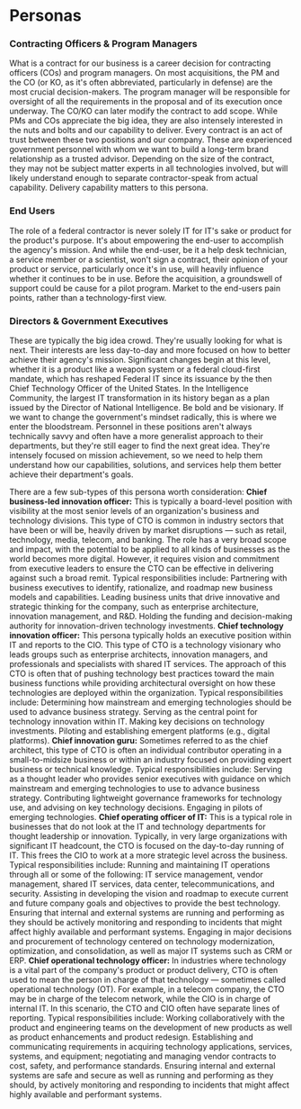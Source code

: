 # Personas


### Contracting Officers & Program Managers
What is a contract for our business is a career decision for contracting officers (COs) and program managers.  On most acquisitions, the PM and the CO (or KO, as it's often abbreviated, particularly in defense) are the most crucial decision-makers.  The program manager will be responsible for oversight of all the requirements in the proposal and of its execution once underway.  The CO/KO can later modify the contract to add scope.  While PMs and COs appreciate the big idea, they are also intensely interested in the nuts and bolts and our capability to deliver. Every contract is an act of trust between these two positions and our company.  These are experienced government personnel with whom we want to build a long-term brand relationship as a trusted advisor. Depending on the size of the contract, they may not be subject matter experts in all technologies involved, but will likely understand enough to separate contractor-speak from actual capability.  Delivery capability matters to this persona.

### End Users
The role of a federal contractor is never solely IT for IT's sake or product for the product's purpose.  It's about empowering the end-user to accomplish the agency's mission.  And while the end-user, be it a help desk technician, a service member or a scientist, won't sign a contract, their opinion of your product or service, particularly once it's in use, will heavily influence whether it continues to be in use.   Before the acquisition, a groundswell of support could be cause for a pilot program.  Market to the end-users pain points, rather than a technology-first view.

### Directors & Government Executives
These are typically the big idea crowd.  They're usually looking for what is next.  Their interests are less day-to-day and more focused on how to better achieve their agency's mission.  Significant changes begin at this level, whether it is a product like a weapon system or a federal cloud-first mandate, which has reshaped Federal IT since its issuance by the then Chief Technology Officer of the United States.  In the Intelligence Community, the largest IT transformation in its history began as a plan issued by the Director of National Intelligence.  Be bold and be visionary. If we want to change the government's mindset radically, this is where we enter the bloodstream.  Personnel in these positions aren't always technically savvy and often have a more generalist approach to their departments, but they're still eager to find the next great idea.  They're intensely focused on mission achievement, so we need to help them understand how our capabilities, solutions, and services help them better achieve their department's goals.  

There are a few sub-types of this persona worth consideration:
**Chief business-led innovation officer:**  This is typically a board-level position with visibility at the most senior levels of an organization's business and technology divisions.  This type of CTO is common in industry sectors that have been or will be, heavily driven by market disruptions — such as retail, technology, media, telecom, and banking.  The role has a very broad scope and impact, with the potential to be applied to all kinds of businesses as the world becomes more digital.  However, it requires vision and commitment from executive leaders to ensure the CTO can be effective in delivering against such a broad remit.  Typical responsibilities include: Partnering with business executives to identify, rationalize, and roadmap new business models and capabilities.  Leading business units that drive innovative and strategic thinking for the company, such as enterprise architecture, innovation management, and R&D.  Holding the funding and decision-making authority for innovation-driven technology investments.
**Chief technology innovation officer:**  This persona typically holds an executive position within IT and reports to the CIO.  This type of CTO is a technology visionary who leads groups such as enterprise architects, innovation managers, and professionals and specialists with shared IT services.  The approach of this CTO is often that of pushing technology best practices toward the main business functions while providing architectural oversight on how these technologies are deployed within the organization.  Typical responsibilities include: Determining how mainstream and emerging technologies should be used to advance business strategy.  Serving as the central point for technology innovation within IT.  Making key decisions on technology investments.  Piloting and establishing emergent platforms (e.g., digital platforms).
**Chief innovation guru:**  Sometimes referred to as the chief architect, this type of CTO is often an individual contributor operating in a small-to-midsize business or within an industry focused on providing expert business or technical knowledge.  Typical responsibilities include: Serving as a thought leader who provides senior executives with guidance on which mainstream and emerging technologies to use to advance business strategy.  Contributing lightweight governance frameworks for technology use, and advising on key technology decisions.  Engaging in pilots of emerging technologies.
**Chief operating officer of IT:**  This is a typical role in businesses that do not look at the IT and technology departments for thought leadership or innovation.  Typically, in very large organizations with significant IT headcount, the CTO is focused on the day-to-day running of IT.  This frees the CIO to work at a more strategic level across the business. Typical responsibilities include:  Running and maintaining IT operations through all or some of the following: IT service management, vendor management, shared IT services, data center, telecommunications, and security.  Assisting in developing the vision and roadmap to execute current and future company goals and objectives to provide the best technology.  Ensuring that internal and external systems are running and performing as they should be actively monitoring and responding to incidents that might affect highly available and performant systems.  Engaging in major decisions and procurement of technology centered on technology modernization, optimization, and consolidation, as well as major IT systems such as CRM or ERP.
**Chief operational technology officer:** In industries where technology is a vital part of the company's product or product delivery, CTO is often used to mean the person in charge of that technology — sometimes called operational technology (OT).  For example, in a telecom company, the CTO may be in charge of the telecom network, while the CIO is in charge of internal IT.  In this scenario, the CTO and CIO often have separate lines of reporting.  Typical responsibilities include: Working collaboratively with the product and engineering teams on the development of new products as well as product enhancements and product redesign.  Establishing and communicating requirements in acquiring technology applications, services, systems, and equipment; negotiating and managing vendor contracts to cost, safety, and performance standards.  Ensuring internal and external systems are safe and secure as well as running and performing as they should, by actively monitoring and responding to incidents that might affect highly available and performant systems.




